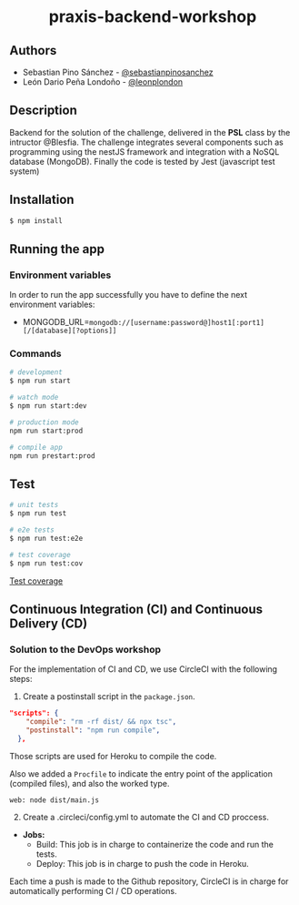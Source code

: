 # <center>praxis-backend-workshop</center>

## Authors

- Sebastian Pino Sánchez - [@sebastianpinosanchez](https://github.com/sebastianpinosanchez)
- León Dario Peña Londoño - [@leonplondon](https://github.com/leonplondon)

## Description


Backend for the solution of the challenge, delivered in the **PSL** class by the intructor @Blesfia. The challenge integrates several components such as programming using the nestJS framework and integration with a NoSQL database (MongoDB). Finally the code is tested by Jest (javascript test system)

## Installation

```bash
$ npm install
```

## Running the app

### Environment variables
In order to run the app successfully you have to define the next environment variables:

* MONGODB_URL=`mongodb://[username:password@]host1[:port1][/[database][?options]]`



### Commands

```bash
# development
$ npm run start

# watch mode
$ npm run start:dev

# production mode
npm run start:prod

# compile app
npm run prestart:prod
```

## Test

```bash
# unit tests
$ npm run test

# e2e tests
$ npm run test:e2e

# test coverage
$ npm run test:cov
```

[Test coverage](https://praxis-backend-workshop.github.io/praxis-backend-workshop/)


## Continuous Integration (CI) and Continuous Delivery (CD)

### Solution to the DevOps workshop

For the implementation of CI and CD, we use CircleCI with the following steps:

1. Create a postinstall script in the `package.json`.

```json
"scripts": {
    "compile": "rm -rf dist/ && npx tsc",
    "postinstall": "npm run compile",
  },
```

Those scripts are used for Heroku to compile the code. 

Also we added a `Procfile` to indicate the entry point of the application (compiled files), and also the worked type.

```
web: node dist/main.js
```

2. Create a .circleci/config.yml to automate the CI and CD proccess.

* __Jobs:__
    * Build: This job is in charge to containerize the code and run the tests.
    * Deploy: This job is in charge to push the code in Heroku.


Each time a push is made to the Github repository, CircleCI is in charge for automatically performing CI / CD operations.